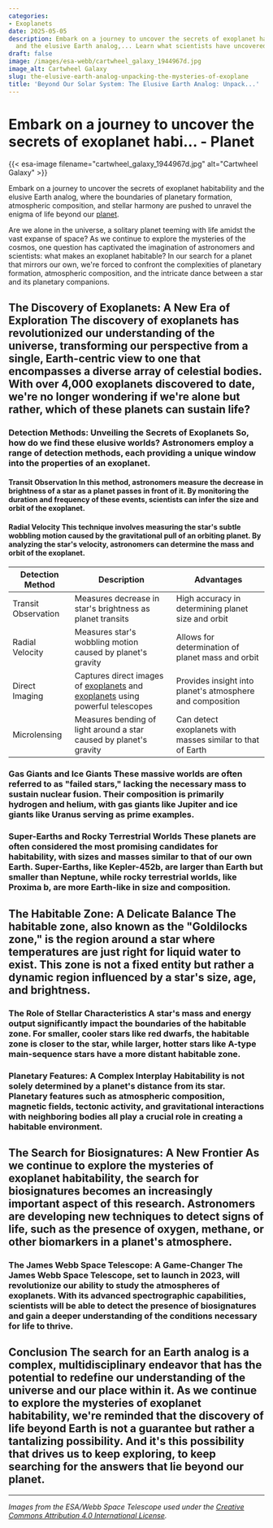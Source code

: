 ```yaml
---
categories:
- Exoplanets
date: 2025-05-05
description: Embark on a journey to uncover the secrets of exoplanet habitability
  and the elusive Earth analog,... Learn what scientists have uncovered.
draft: false
image: /images/esa-webb/cartwheel_galaxy_1944967d.jpg
image_alt: Cartwheel Galaxy
slug: the-elusive-earth-analog-unpacking-the-mysteries-of-exoplane
title: 'Beyond Our Solar System: The Elusive Earth Analog: Unpack...'
---
```


# Embark on a journey to uncover the secrets of exoplanet habi... - Planet
{{< esa-image filename="cartwheel_galaxy_1944967d.jpg" alt="Cartwheel Galaxy" >}}



Embark on a journey to uncover the secrets of exoplanet habitability and the elusive Earth analog, where the boundaries of planetary formation, atmospheric composition, and stellar harmony are pushed to unravel the enigma of life beyond our [planet](/blog/exoplanets-in-the-habitable-zone-a-new-era-in-the-search-for).

Are we alone in the universe, a solitary planet teeming with life amidst the vast expanse of space? As we continue to explore the mysteries of the cosmos, one question has captivated the imagination of astronomers and scientists: what makes an exoplanet habitable? In our search for a planet that mirrors our own, we're forced to confront the complexities of planetary formation, atmospheric composition, and the intricate dance between a star and its planetary companions.

 ## The Discovery of Exoplanets: A New Era of Exploration The discovery of exoplanets has revolutionized our understanding of the universe, transforming our perspective from a single, Earth-centric view to one that encompasses a diverse array of celestial bodies. With over 4,000 exoplanets discovered to date, we're no longer wondering if we're alone but rather, which of these planets can sustain life?

 ### Detection Methods: Unveiling the Secrets of Exoplanets So, how do we find these elusive worlds? Astronomers employ a range of detection methods, each providing a unique window into the properties of an exoplanet.

 #### Transit Observation In this method, astronomers measure the decrease in brightness of a star as a planet passes in front of it. By monitoring the duration and frequency of these events, scientists can infer the size and orbit of the exoplanet.

 #### Radial Velocity This technique involves measuring the star's subtle wobbling motion caused by the gravitational pull of an orbiting planet. By analyzing the star's velocity, astronomers can determine the mass and orbit of the exoplanet.

 | Detection Method | Description | Advantages |
| --- | --- | --- |
| Transit Observation | Measures decrease in star's brightness as planet transits | High accuracy in determining planet size and orbit |
| Radial Velocity | Measures star's wobbling motion caused by planet's gravity | Allows for determination of planet mass and orbit |
| Direct Imaging | Captures direct images of [exoplanets](/blog/exoplanets-and-the-habitable-zone-galaxies) and [exoplanets](/blog/the-cosmic-dance-of-exoplanets-and-habitable-zones) using powerful telescopes | Provides insight into planet's atmosphere and composition |
| Microlensing | Measures bending of light around a star caused by planet's gravity | Can detect exoplanets with masses similar to that of Earth | ## Planetary Classification: A Diverse Array of Worlds Exoplanets come in a variety of flavors, each with its unique characteristics and potential for habitability. By categorizing these planets, scientists can better understand their formation, composition, and potential for supporting life.

 ### Gas Giants and Ice Giants These massive worlds are often referred to as "failed stars," lacking the necessary mass to sustain nuclear fusion. Their composition is primarily hydrogen and helium, with gas giants like Jupiter and ice giants like Uranus serving as prime examples.

 ### Super-Earths and Rocky Terrestrial Worlds These planets are often considered the most promising candidates for habitability, with sizes and masses similar to that of our own Earth. Super-Earths, like Kepler-452b, are larger than Earth but smaller than Neptune, while rocky terrestrial worlds, like Proxima b, are more Earth-like in size and composition.

 ## The Habitable Zone: A Delicate Balance The habitable zone, also known as the "Goldilocks zone," is the region around a star where temperatures are just right for liquid water to exist. This zone is not a fixed entity but rather a dynamic region influenced by a star's size, age, and brightness.

 ### The Role of Stellar Characteristics A star's mass and energy output significantly impact the boundaries of the habitable zone. For smaller, cooler stars like red dwarfs, the habitable zone is closer to the star, while larger, hotter stars like A-type main-sequence stars have a more distant habitable zone.

 ### Planetary Features: A Complex Interplay Habitability is not solely determined by a planet's distance from its star. Planetary features such as atmospheric composition, magnetic fields, tectonic activity, and gravitational interactions with neighboring bodies all play a crucial role in creating a habitable environment.

 ## The Search for Biosignatures: A New Frontier As we continue to explore the mysteries of exoplanet habitability, the search for biosignatures becomes an increasingly important aspect of this research. Astronomers are developing new techniques to detect signs of life, such as the presence of oxygen, methane, or other biomarkers in a planet's atmosphere.

 ### The James Webb Space Telescope: A Game-Changer The James Webb Space Telescope, set to launch in 2023, will revolutionize our ability to study the atmospheres of exoplanets. With its advanced spectrographic capabilities, scientists will be able to detect the presence of biosignatures and gain a deeper understanding of the conditions necessary for life to thrive.

 ## Conclusion The search for an Earth analog is a complex, multidisciplinary endeavor that has the potential to redefine our understanding of the universe and our place within it. As we continue to explore the mysteries of exoplanet habitability, we're reminded that the discovery of life beyond Earth is not a guarantee but rather a tantalizing possibility. And it's this possibility that drives us to keep exploring, to keep searching for the answers that lie beyond our planet.

---

*Images from the ESA/Webb Space Telescope used under the [Creative Commons Attribution 4.0 International License](https://creativecommons.org/licenses/by/4.0).*